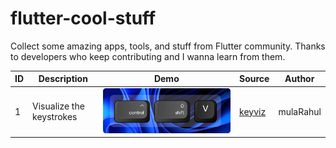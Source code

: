 # flutter-cool-stuff

Collect some amazing apps, tools, and stuff from Flutter community. Thanks to developers who keep contributing and I wanna learn from them.

| ID | Description | Demo | Source | Author |
| --- | --- | --- | --- | --- |
| 1 | Visualize the keystrokes | <img src="./images/keyviz.png"></img> | [keyviz](https://github.com/mulaRahul/keyviz) | mulaRahul |
